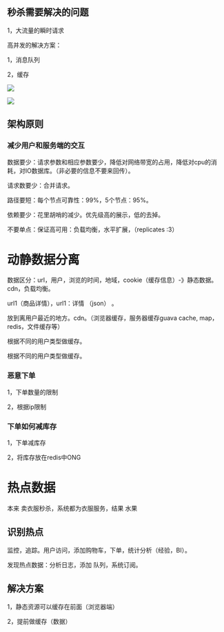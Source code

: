 ## 秒杀需要解决的问题

1，大流量的瞬时请求



高并发的解决方案：

1，消息队列

2，缓存

![](D:\MyWork\MarkDownPicture\秒杀\秒杀01.png)

![](D:\MyWork\MarkDownPicture\秒杀\秒杀02.png)

## 架构原则

### 减少用户和服务端的交互

数据要少：请求参数和相应参数要少，降低对网络带宽的占用，降低对cpu的消耗，对IO数据库。（非必要的信息不要来回传）。

请求数要少：合并请求。

路径要短：每个节点可靠性：99%，5个节点：95%。

依赖要少：花里胡哨的减少。优先级高的展示，低的去掉。



不要单点：保证高可用：负载均衡，水平扩展，（replicates :3）

# 动静数据分离

数据区分：url，用户，浏览的时间，地域，cookie（缓存信息）-》静态数据。cdn，负载均衡。



url1（商品详情），url1：详情 （json）   。

放到离用户最近的地方。cdn。（浏览器缓存，服务器缓存guava cache, map，redis，文件缓存等）

根据不同的用户类型做缓存。

根据不同的用户类型做缓存。

### 恶意下单

1，下单数量的限制

2，根据ip限制



### 下单如何减库存

1，下单减库存

2，将库存放在redis中ONG



# 热点数据

本来 卖衣服秒杀，系统都为衣服服务，结果 水果

## 识别热点

监控，追踪。用户访问，添加购物车，下单，统计分析（经验，BI）。

发现热点数据：分析日志，添加 队列，系统订阅。

## 解决方案

1，静态资源可以缓存在前面（浏览器端）

2，提前做缓存（数据）



